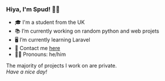 ### Hiya, I'm Spud! 👋🏻

- 🎓 I'm a student from the UK
- 📚 I’m currently working on random python and web projets
- 🖥️ I’m currently learning Laravel
- 💬 Contact me <a href="https://spudyt.xyz">here</a>
- 👦🏻 Pronouns: he/him

The majority of projects I work on are private.
<br>*Have a nice day!*
